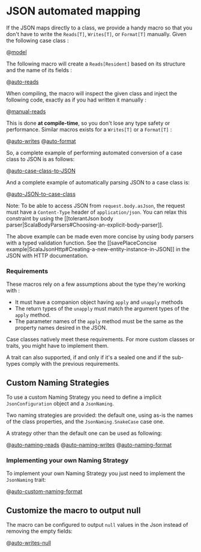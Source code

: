 <!--- Copyright (C) 2009-2017 Lightbend Inc. <https://www.lightbend.com> -->
# JSON automated mapping

If the JSON maps directly to a class, we provide a handy macro so that you don't have to write the `Reads[T]`, `Writes[T]`, or `Format[T]` manually. Given the following case class :

@[model](code/ScalaJsonAutomatedSpec.scala)

The following macro will create a `Reads[Resident]` based on its structure and the name of its fields :

@[auto-reads](code/ScalaJsonAutomatedSpec.scala)

When compiling, the macro will inspect the given class and
inject the following code, exactly as if you had written it manually :

@[manual-reads](code/ScalaJsonAutomatedSpec.scala)

This is done **at compile-time**, so you don't lose any type safety or performance.
Similar macros exists for a `Writes[T]` or a `Format[T]` :

@[auto-writes](code/ScalaJsonAutomatedSpec.scala)
@[auto-format](code/ScalaJsonAutomatedSpec.scala)

So, a complete example of performing automated conversion of a case class to JSON is as follows:

@[auto-case-class-to-JSON](code/ScalaJsonAutomatedSpec.scala)

And a complete example of automatically parsing JSON to a case class is:

@[auto-JSON-to-case-class](code/ScalaJsonAutomatedSpec.scala)

Note: To be able to access JSON from `request.body.asJson`, the request must have a `Content-Type` header of `application/json`. You can relax this constraint by using the [[tolerantJson body parser|ScalaBodyParsers#Choosing-an-explicit-body-parser]].

The above example can be made even more concise by using body parsers with a typed validation function. See the [[savePlaceConcise example|ScalaJsonHttp#Creating-a-new-entity-instance-in-JSON]] in the JSON with HTTP documentation. 

### Requirements

These macros rely on a few assumptions about the type they're working with :

- It must have a companion object having `apply` and `unapply` methods
- The return types of the `unapply` must match the argument types of the `apply` method.
- The parameter names of the `apply` method must be the same as the property names desired in the JSON.

Case classes natively meet these requirements. For more custom classes or traits, you might have to implement them.

A trait can also supported, if and only if it's a sealed one and if the sub-types comply with the previous requirements.

## Custom Naming Strategies

To use a custom Naming Strategy you need to define a implicit `JsonConfiguration` object and a `JsonNaming`.

Two naming strategies are provided: the default one, using as-is the names of the class properties,
and the `JsonNaming.SnakeCase` case one.

A strategy other than the default one can be used as following:

@[auto-naming-reads](code/ScalaJsonAutomatedSpec.scala)
@[auto-naming-writes](code/ScalaJsonAutomatedSpec.scala)
@[auto-naming-format](code/ScalaJsonAutomatedSpec.scala)

### Implementing your own Naming Strategy

To implement your own Naming Strategy you just need to implement the `JsonNaming` trait:

@[auto-custom-naming-format](code/ScalaJsonAutomatedSpec.scala)


## Customize the macro to output null

The macro can be configured to output `null` values in the Json instead of removing the empty fields:

@[auto-writes-null](code/ScalaJsonAutomatedSpec.scala)
